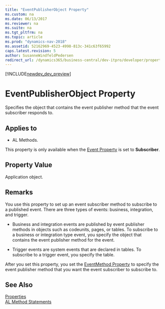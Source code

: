 ```yaml
---
title: "EventPublisherObject Property"
ms.custom: na
ms.date: 06/13/2017
ms.reviewer: na
ms.suite: na
ms.tgt_pltfrm: na
ms.topic: article
ms.prod: "dynamics-nav-2018"
ms.assetid: 52162969-4523-4998-813c-341c63f65992
caps.latest.revision: 5
author: SusanneWindfeldPedersen
redirect_url: /dynamics365/business-central/dev-itpro/developer/properties/devenv-properties
---
```


[!INCLUDE[newdev_dev_preview](../includes/newdev_dev_preview.md)]

# EventPublisherObject Property
Specifies the object that contains the event publisher method that the event subscriber responds to.  
  
## Applies to  
  
-   AL Methods.  
  
This property is only available when the [Event Property](devenv-event-property.md) is set to **Subscriber**.  
  
## Property Value  
Application object.  
  
## Remarks  
You use this property to set up an event subscriber method to subscribe to a published event. There are three types of events: business, integration, and trigger.  
  
-   Business and integration events are published by event publisher methods in objects such as codeunits, pages, or tables. To subscribe to a business or integration type event, you specify the object that contains the event publisher method for the event.  
  
-   Trigger events are system events that are declared in tables. To subscribe to a trigger event, you specify the table.  
  
After you set this property, you set the [EventMethod Property](devenv-eventmethod-property.md) to specify the event publisher method that you want the event subscriber to subscribe to.  
  
<!--For more information about events, see [Event Types](Event-Types.md) and [Subscribing to Events](Subscribing-to-Events.md).  
 -->  
## See Also  
[Properties](devenv-properties.md)  
[AL Method Statements](../methods/devenv-al-method-reference.md)
<!-- 
[Publishing Events](Publishing-Events.md)   
[Raising Events](Raising-Events.md)   
[Events in Microsoft Dynamics NAV](Events-in-Microsoft-Dynamics-NAV.md)   
-->
